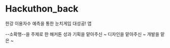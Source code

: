 # Hackuthon_back

한강 이용자수 예측을 통한 눈치게임 대성공! 앱

--소확행--을 주제로 한 해커톤 성과
기획을 맡아주신 ~
디자인을 맡아주신 ~
개발을 맡은 ~



